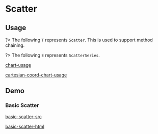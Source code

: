 # Scatter

## Usage

?> The following `T` represents `Scatter`. This is used to support method chaining. 

?> The following `E` represents `ScatterSeries`.

[chart-usage](chart-usage.md ':include')

[cartesian-coord-chart-usage](cartesian-coord-chart-usage.md ':include')

## Demo

### Basic Scatter

[basic-scatter-src](../_media/scatter/basic-scatter-src.md ':include')

[basic-scatter-html](../_media/scatter/basic-scatter.html ':include :type=iframe')
